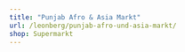 ```yaml
---
title: "Punjab Afro & Asia Markt"
url: /leonberg/punjab-afro-und-asia-markt/
shop: Supermarkt
---
```

